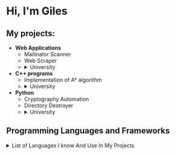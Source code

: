 <h1>Hi, I'm Giles</h1>

<h2>My projects:</h2>

- <b>Web Applications</b>
  - Mailinator Scanner
  - Web Scraper
  - <details><summary>University</summary>Web Applications Development Portfolio<br>Web Applications Development Project</details>
- <b>C++ programs</b>
  - Implementation of A* algorithm
  - <details><summary>University</summary>Problem Solving and Programming<br>Object Orientated Programming</details>
- <b>Python</b>
  - Cryptography Automation
  - Directory Destroyer
  - <details><summary>University</summary>Fundamentals of Artifical Intelligence<br>Matlab</details>
  

<h2>Programming Languages and Frameworks</h2>
<details>
  <summary>List of Languages I know And Use In My Projects</summary>
  
- C++
- Python
- HTML
- CSS
- JavaScript
- Bootstrap 5
- Angular
- Node.js
- Matlab
</details>
